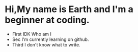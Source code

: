 # Hi,My name is Earth and I'm a beginner at coding.
- First IDK Who am I
- Sec I'm currently learning on github.
- Third I don't know what to write.
